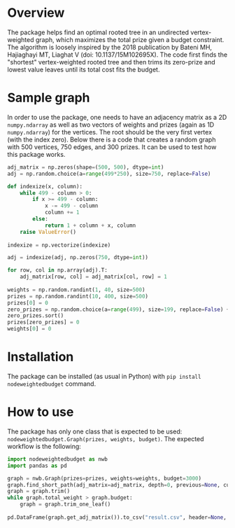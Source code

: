 # Overview

The package helps find an optimal rooted tree in an undirected vertex-weighted graph, which maximizes the total prize given a budget constraint. The algorithm is loosely inspired by the 2018 publication by Bateni MH, Hajiaghayi MT, Liaghat V (doi: 10.1137/15M102695X). The code first finds the "shortest" vertex-weighted rooted tree and then trims its zero-prize and lowest value leaves until its total cost fits the budget.

# Sample graph

In order to use the package, one needs to have an adjacency matrix as a 2D `numpy.ndarray` as well as two vectors of weights and prizes (again as 1D `numpy.ndarray`) for the vertices. The root should be the very first vertex (with the index zero). Below there is a code that creates a random graph with 500 vertices, 750 edges, and 300 prizes. It can be used to test how this package works.

```python
adj_matrix = np.zeros(shape=(500, 500), dtype=int)
adj = np.random.choice(a=range(499*250), size=750, replace=False)

def indexize(x, column):
    while 499 - column > 0:
        if x >= 499 - column:
            x -= 499 - column
            column += 1
        else:
            return 1 + column + x, column
    raise ValueError()
    
indexize = np.vectorize(indexize)

adj = indexize(adj, np.zeros(750, dtype=int))

for row, col in np.array(adj).T:
    adj_matrix[row, col] = adj_matrix[col, row] = 1
    
weights = np.random.randint(1, 40, size=500)
prizes = np.random.randint(10, 400, size=500)
prizes[0] = 0
zero_prizes = np.random.choice(a=range(499), size=199, replace=False) + 1
zero_prizes.sort()
prizes[zero_prizes] = 0
weights[0] = 0
```

# Installation

The package can be installed (as usual in Python) with `pip install nodeweightedbudget` command.

# How to use

The package has only one class that is expected to be used: `nodeweightedbudget.Graph(prizes, weights, budget)`. The expected workflow is the following:

```python
import nodeweightedbudget as nwb
import pandas as pd

graph = nwb.Graph(prizes=prizes, weights=weights, budget=3000)
graph.find_short_path(adj_matrix=adj_matrix, depth=0, previous=None, current=0)
graph = graph.trim()
while graph.total_weight > graph.budget:
    graph = graph.trim_one_leaf()
    
pd.DataFrame(graph.get_adj_matrix()).to_csv("result.csv", header=None, index=None)
```
